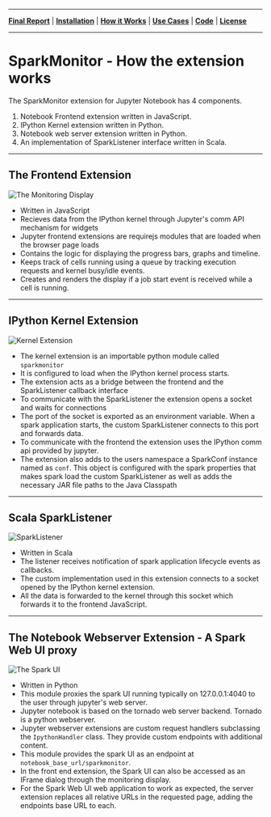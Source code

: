 ___
**[Final Report](index.md)** |
**[Installation](install.md)** |
**[How it Works](how.md)** |
**[Use Cases](#common-use-cases-and-tests)** |
**[Code](https://github.com/krishnan-r/sparkmonitor)** |
**[License](https://github.com/krishnan-r/sparkmonitor/blob/master/LICENSE.md)**
___

# SparkMonitor - How the extension works

The SparkMonitor extension for Jupyter Notebook has 4 components.

1. Notebook Frontend extension written in JavaScript.
2. IPython Kernel extension written in Python.
3. Notebook web server extension written in Python.
4. An implementation of SparkListener interface written in Scala.

---
## The Frontend Extension
![The Monitoring Display](https://user-images.githubusercontent.com/6822941/29601568-d5e42934-87f9-11e7-9780-3cd3a0d8d86b.png)
- Written in JavaScript
- Recieves data from the IPython kernel through Jupyter's comm API mechanism for widgets
- Jupyter frontend extensions are requirejs modules that are loaded when the browser page loads
- Contains the logic for displaying the progress bars, graphs and timeline.
- Keeps track of cells running using a queue by tracking execution requests and kernel busy/idle events.
- Creates and renders the display if a job start event is received while a cell is running.

---
## IPython Kernel Extension
![Kernel Extension](https://user-images.githubusercontent.com/6822941/29601566-d5e276a2-87f9-11e7-884e-95d66beaecd4.png)
- The kernel extension is an importable python module called `sparkmonitor`
- It is configured to load when the IPython kernel process starts.
- The extension acts as a bridge between the frontend and the SparkListener callback interface
- To communicate with the SparkListener the extension opens a socket and waits for connections
- The port of the socket is exported as an environment variable. When a spark application starts, the custom SparkListener connects to this port and forwards data.
- To communicate with the frontend the extension uses the IPython comm api provided by jupyter. 
- The extension also adds to the users namespace a SparkConf instance named as `conf`. This object is configured with the spark properties that makes spark load the custom SparkListener as well as adds the necessary JAR file paths to the Java Classpath


---
## Scala SparkListener
![SparkListener](https://user-images.githubusercontent.com/6822941/29601567-d5e3cc96-87f9-11e7-9cb5-878411bbd2f5.png)
- Written in Scala
- The listener receives notification of spark application lifecycle events as callbacks.
- The custom implementation used in this extension connects to a socket opened by the IPython kernel extension.
- All the data is forwarded to the kernel through this socket which forwards it to the frontend JavaScript.

---
## The Notebook Webserver Extension - A Spark Web UI proxy
![The Spark UI](https://user-images.githubusercontent.com/6822941/29601565-d5dfb76e-87f9-11e7-9fd4-87522989d2d5.png)
- Written in Python
- This module proxies the spark UI running typically on 127.0.0.1:4040 to the user through jupyter's web server.
- Jupyter notebook is based on the tornado web server backend. Tornado is a python webserver.
- Jupyter webserver extensions are custom request handlers subclassing the `IpythonHandler` class. They provide custom endpoints with additional content.
- This module provides the spark UI as an endpoint at `notebook_base_url/sparkmonitor`.
- In the front end extension, the Spark UI can also be accessed as an IFrame dialog through the monitoring display.
- For the Spark Web UI web application to work as expected, the server extension replaces all relative URLs in the requested page, adding the endpoints base URL to each.

